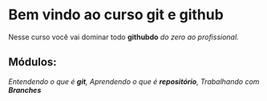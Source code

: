 # Bem vindo ao curso git e github 

Nesse curso você vai dominar todo **githubdo** _do zero ao profissional._

## Módulos:

_Entendendo o que é **git**, Aprendendo o que é **repositório**,
Trabalhando com **Branches**_

